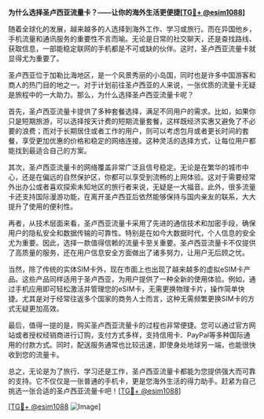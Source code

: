 **为什么选择圣卢西亚流量卡？——让你的海外生活更便捷[[TG💪+ @esim1088](https://t.me/s/esim1088)]**

随着全球化的发展，越来越多的人选择到海外工作、学习或旅行。而在异国他乡，手机流量和通讯服务的重要性不言而喻。无论是日常的社交聊天，还是查找路线、获取信息，一部能稳定联网的手机都是不可或缺的伙伴。这时，圣卢西亚流量卡就显得尤为重要了。

圣卢西亚位于加勒比海地区，是一个风景秀丽的小岛国，同时也是许多中国游客和商人的热门目的地之一。对于计划前往圣卢西亚的人来说，一张优质的流量卡无疑是旅程中的一大助力。那么，为什么选择圣卢西亚流量卡呢？

首先，圣卢西亚流量卡提供了多种套餐选择，满足不同用户的需求。比如，如果你只是短期旅游，可以选择按天计费的短期流量套餐，这样既经济实惠又避免了不必要的浪费；而对于长期居住或者工作的用户，则可以考虑包月或者更长时间的套餐，享受更加优惠的价格和稳定的网络连接。这种灵活的选择方式，让每位用户都能找到最适合自己的方案。

其次，圣卢西亚流量卡的网络覆盖非常广泛且信号稳定。无论是在繁华的城市中心，还是在偏远的自然保护区，你都可以享受到流畅的上网体验。这对于需要经常外出办公或者喜欢探索未知地区的旅行者来说，无疑是一大福音。此外，很多流量卡还支持国际漫游功能，在离开圣卢西亚后依然能够保持与国内亲友的联系，大大提升了使用的便利性。

再者，从技术层面来看，圣卢西亚流量卡采用了先进的通信技术和加密手段，确保用户的隐私安全和数据传输的可靠性。特别是在如今大数据时代，个人信息的安全尤为重要。因此，选择一款值得信赖的流量卡至关重要。圣卢西亚流量卡不仅提供了高质量的服务，还在用户信息安全方面做出了诸多努力，让用户无后顾之忧。

当然，除了传统的实体SIM卡外，现在市面上也出现了越来越多的虚拟eSIM卡产品。这些产品同样适用于圣卢西亚，为用户提供了一种全新的使用体验。例如，通过手机应用即可轻松激活并管理您的eSIM卡，无需更换物理卡片，操作简单快捷。尤其是对于经常往返多个国家的商务人士而言，这种无需频繁更换SIM卡的方式无疑更加高效。

最后，值得一提的是，购买圣卢西亚流量卡的过程也非常便捷。您可以通过官方网站或者授权经销商进行订购，支付方式多样，支持信用卡、PayPal等多种国际通用的付款方式。同时，配送服务通常也比较迅速，即使身处地球另一端，也能很快收到您的流量卡。

总之，无论是为了旅行、学习还是工作，圣卢西亚流量卡都能为您提供强大而可靠的支持。它不仅仅是一张普通的手机卡，更是您海外生活的得力助手。赶紧为自己挑选一张合适的圣卢西亚流量卡吧！[[TG💪+ @esim1088](https://t.me/s/esim1088)]

[[TG💪+ @esim1088](https://t.me/s/esim1088) ![Image](https://i.postimg.cc/4NQfJmqS/Snipaste-2025-05-13-00-14-12.png)]